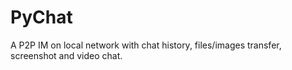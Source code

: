 PyChat
======

A P2P IM on local network with chat history, files/images transfer, screenshot and video chat.
